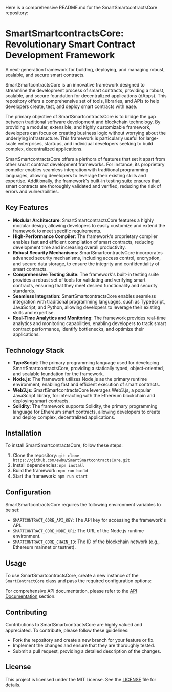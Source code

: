 Here is a comprehensive README.md for the SmartSmartcontractsCore repository:

# SmartSmartcontractsCore: Revolutionary Smart Contract Development Framework
A next-generation framework for building, deploying, and managing robust, scalable, and secure smart contracts.

SmartSmartcontractsCore is an innovative framework designed to streamline the development process of smart contracts, providing a robust, scalable, and secure foundation for decentralized applications (dApps). This repository offers a comprehensive set of tools, libraries, and APIs to help developers create, test, and deploy smart contracts with ease.

The primary objective of SmartSmartcontractsCore is to bridge the gap between traditional software development and blockchain technology. By providing a modular, extensible, and highly customizable framework, developers can focus on creating business logic without worrying about the underlying infrastructure. This framework is particularly useful for large-scale enterprises, startups, and individual developers seeking to build complex, decentralized applications.

SmartSmartcontractsCore offers a plethora of features that set it apart from other smart contract development frameworks. For instance, its proprietary compiler enables seamless integration with traditional programming languages, allowing developers to leverage their existing skills and expertise. Additionally, the framework's built-in testing suite ensures that smart contracts are thoroughly validated and verified, reducing the risk of errors and vulnerabilities.

## Key Features

* **Modular Architecture**: SmartSmartcontractsCore features a highly modular design, allowing developers to easily customize and extend the framework to meet specific requirements.
* **High-Performance Compiler**: The framework's proprietary compiler enables fast and efficient compilation of smart contracts, reducing development time and increasing overall productivity.
* **Robust Security Mechanisms**: SmartSmartcontractsCore incorporates advanced security mechanisms, including access control, encryption, and secure data storage, to ensure the integrity and confidentiality of smart contracts.
* **Comprehensive Testing Suite**: The framework's built-in testing suite provides a robust set of tools for validating and verifying smart contracts, ensuring that they meet desired functionality and security standards.
* **Seamless Integration**: SmartSmartcontractsCore enables seamless integration with traditional programming languages, such as TypeScript, JavaScript, and Python, allowing developers to leverage their existing skills and expertise.
* **Real-Time Analytics and Monitoring**: The framework provides real-time analytics and monitoring capabilities, enabling developers to track smart contract performance, identify bottlenecks, and optimize their applications.

## Technology Stack

* **TypeScript**: The primary programming language used for developing SmartSmartcontractsCore, providing a statically typed, object-oriented, and scalable foundation for the framework.
* **Node.js**: The framework utilizes Node.js as the primary runtime environment, enabling fast and efficient execution of smart contracts.
* **Web3.js**: SmartSmartcontractsCore leverages Web3.js, a popular JavaScript library, for interacting with the Ethereum blockchain and deploying smart contracts.
* **Solidity**: The framework supports Solidity, the primary programming language for Ethereum smart contracts, allowing developers to create and deploy complex, decentralized applications.

## Installation

To install SmartSmartcontractsCore, follow these steps:

1. Clone the repository: `git clone https://github.com/ewhu/SmartSmartcontractsCore.git`
2. Install dependencies: `npm install`
3. Build the framework: `npm run build`
4. Start the framework: `npm run start`

## Configuration

SmartSmartcontractsCore requires the following environment variables to be set:

* `SMARTCONTRACT_CORE_API_KEY`: The API key for accessing the framework's API.
* `SMARTCONTRACT_CORE_NODE_URL`: The URL of the Node.js runtime environment.
* `SMARTCONTRACT_CORE_CHAIN_ID`: The ID of the blockchain network (e.g., Ethereum mainnet or testnet).

## Usage

To use SmartSmartcontractsCore, create a new instance of the `SmartContractCore` class and pass the required configuration options:

For comprehensive API documentation, please refer to the [API Documentation](https://github.com/ewhu/SmartSmartcontractsCore/blob/main/docs/api.md) section.

## Contributing

Contributions to SmartSmartcontractsCore are highly valued and appreciated. To contribute, please follow these guidelines:

* Fork the repository and create a new branch for your feature or fix.
* Implement the changes and ensure that they are thoroughly tested.
* Submit a pull request, providing a detailed description of the changes.

## License

This project is licensed under the MIT License. See the [LICENSE](https://github.com/ewhu/SmartSmartcontractsCore/blob/main/LICENSE) file for details.